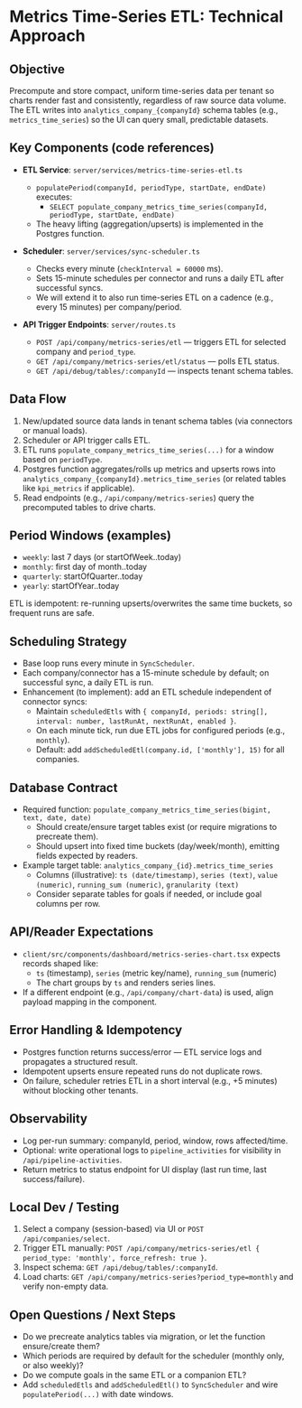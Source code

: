 # Metrics Time-Series ETL: Technical Approach

## Objective
Precompute and store compact, uniform time-series data per tenant so charts render fast and consistently, regardless of raw source data volume. The ETL writes into `analytics_company_{companyId}` schema tables (e.g., `metrics_time_series`) so the UI can query small, predictable datasets.

## Key Components (code references)
- **ETL Service**: `server/services/metrics-time-series-etl.ts`
  - `populatePeriod(companyId, periodType, startDate, endDate)` executes:
    - `SELECT populate_company_metrics_time_series(companyId, periodType, startDate, endDate)`
  - The heavy lifting (aggregation/upserts) is implemented in the Postgres function.

- **Scheduler**: `server/services/sync-scheduler.ts`
  - Checks every minute (`checkInterval = 60000` ms).
  - Sets 15-minute schedules per connector and runs a daily ETL after successful syncs.
  - We will extend it to also run time-series ETL on a cadence (e.g., every 15 minutes) per company/period.

- **API Trigger Endpoints**: `server/routes.ts`
  - `POST /api/company/metrics-series/etl` — triggers ETL for selected company and `period_type`.
  - `GET /api/company/metrics-series/etl/status` — polls ETL status.
  - `GET /api/debug/tables/:companyId` — inspects tenant schema tables.

## Data Flow
1. New/updated source data lands in tenant schema tables (via connectors or manual loads).
2. Scheduler or API trigger calls ETL.
3. ETL runs `populate_company_metrics_time_series(...)` for a window based on `periodType`.
4. Postgres function aggregates/rolls up metrics and upserts rows into `analytics_company_{companyId}.metrics_time_series` (or related tables like `kpi_metrics` if applicable).
5. Read endpoints (e.g., `/api/company/metrics-series`) query the precomputed tables to drive charts.

## Period Windows (examples)
- `weekly`: last 7 days (or startOfWeek..today)
- `monthly`: first day of month..today
- `quarterly`: startOfQuarter..today
- `yearly`: startOfYear..today

ETL is idempotent: re-running upserts/overwrites the same time buckets, so frequent runs are safe.

## Scheduling Strategy
- Base loop runs every minute in `SyncScheduler`.
- Each company/connector has a 15-minute schedule by default; on successful sync, a daily ETL is run.
- Enhancement (to implement): add an ETL schedule independent of connector syncs:
  - Maintain `scheduledEtls` with `{ companyId, periods: string[], interval: number, lastRunAt, nextRunAt, enabled }`.
  - On each minute tick, run due ETL jobs for configured periods (e.g., `monthly`).
  - Default: add `addScheduledEtl(company.id, ['monthly'], 15)` for all companies.

## Database Contract
- Required function: `populate_company_metrics_time_series(bigint, text, date, date)`
  - Should create/ensure target tables exist (or require migrations to precreate them).
  - Should upsert into fixed time buckets (day/week/month), emitting fields expected by readers.
- Example target table: `analytics_company_{id}.metrics_time_series`
  - Columns (illustrative): `ts (date/timestamp)`, `series (text)`, `value (numeric)`, `running_sum (numeric)`, `granularity (text)`
  - Consider separate tables for goals if needed, or include goal columns per row.

## API/Reader Expectations
- `client/src/components/dashboard/metrics-series-chart.tsx` expects records shaped like:
  - `ts` (timestamp), `series` (metric key/name), `running_sum` (numeric)
  - The chart groups by `ts` and renders series lines.
- If a different endpoint (e.g., `/api/company/chart-data`) is used, align payload mapping in the component.

## Error Handling & Idempotency
- Postgres function returns success/error — ETL service logs and propagates a structured result.
- Idempotent upserts ensure repeated runs do not duplicate rows.
- On failure, scheduler retries ETL in a short interval (e.g., +5 minutes) without blocking other tenants.

## Observability
- Log per-run summary: companyId, period, window, rows affected/time.
- Optional: write operational logs to `pipeline_activities` for visibility in `/api/pipeline-activities`.
- Return metrics to status endpoint for UI display (last run time, last success/failure).

## Local Dev / Testing
1. Select a company (session-based) via UI or `POST /api/companies/select`.
2. Trigger ETL manually: `POST /api/company/metrics-series/etl { period_type: 'monthly', force_refresh: true }`.
3. Inspect schema: `GET /api/debug/tables/:companyId`.
4. Load charts: `GET /api/company/metrics-series?period_type=monthly` and verify non-empty data.

## Open Questions / Next Steps
- Do we precreate analytics tables via migration, or let the function ensure/create them?
- Which periods are required by default for the scheduler (monthly only, or also weekly)?
- Do we compute goals in the same ETL or a companion ETL?
- Add `scheduledEtls` and `addScheduledEtl()` to `SyncScheduler` and wire `populatePeriod(...)` with date windows.


